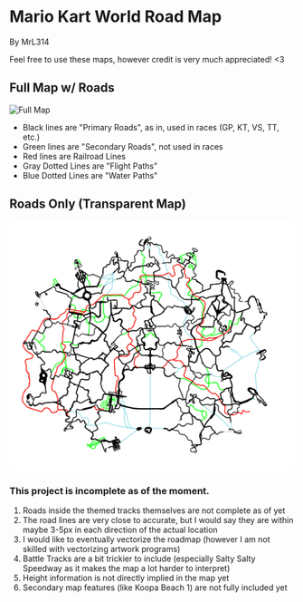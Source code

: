 # Mario Kart World Road Map
By MrL314

Feel free to use these maps, however credit is very much appreciated! <3 

## Full Map w/ Roads
![Full Map](https://github.com/MrL314/MKW-RoadMap/blob/main/Full_Map.png)

- Black lines are "Primary Roads", as in, used in races (GP, KT, VS, TT, etc.)
- Green lines are "Secondary Roads", not used in races
- Red lines are Railroad Lines
- Gray Dotted Lines are "Flight Paths"
- Blue Dotted Lines are "Water Paths"

## Roads Only (Transparent Map)
![Road Map](https://github.com/MrL314/MKW-RoadMap/blob/main/Road_Map.png)

### This project is incomplete as of the moment.
1) Roads inside the themed tracks themselves are not complete as of yet
2) The road lines are very close to accurate, but I would say they are within maybe 3-5px in each direction of the actual location
3) I would like to eventually vectorize the roadmap (however I am not skilled with vectorizing artwork programs)
4) Battle Tracks are a bit trickier to include (especially Salty Salty Speedway as it makes the map a lot harder to interpret)
5) Height information is not directly implied in the map yet
6) Secondary map features (like Koopa Beach 1) are not fully included yet
